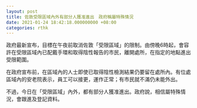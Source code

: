 ```yaml
---
layout: post
title: 佐敦受限區域內外有部分人獲准進出　政府稱屬特殊情況
date: 2021-01-24 18:42:18.000000000 +08:00
categories: rthk
---
```


政府最新宣布，目標在午夜前取消佐敦「受限區域」的限制。由傍晚6時起，會容許在受限區域內已配戴手環和取得陰性報告的市民，離開處所，在指定的地點進出受限範圍。

在政府宣布前，在區域內的人士即使已取得陰性檢測結果仍要留在處所內。有位處區域內的安老院表示，員工可以接更，運作正常；有市民就不滿仍未能外出。

不過，今日在「受限區域」內外，都有部分人獲准進出。政府說，相信屬特殊情況，會跟進及登記資料。
